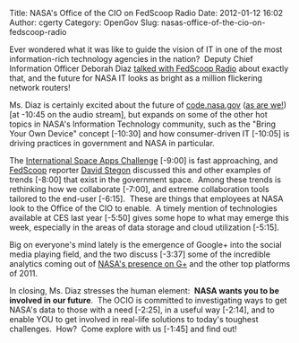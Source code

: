 Title: NASA's Office of the CIO on FedScoop Radio
Date: 2012-01-12 16:02
Author: cgerty
Category: OpenGov
Slug: nasas-office-of-the-cio-on-fedscoop-radio

Ever wondered what it was like to guide the vision of IT in one of the
most information-rich technology agencies in the nation?  Deputy Chief
Information Officer Deborah Diaz [talked with FedScoop Radio][] about
exactly that, and the future for NASA IT looks as bright as a million
flickering network routers!

Ms. Diaz is certainly excited about the future of [code.nasa.gov][] ([as
are we!][]) [at -10:45 on the audio stream], but expands on some of the
other hot topics in NASA's Information Technology community, such as the
"Bring Your Own Device" concept [-10:30] and how consumer-driven IT
[-10:05] is driving practices in government and NASA in particular.

The [International Space Apps Challenge][] [-9:00] is fast approaching,
and [FedScoop][] reporter [David Stegon][] discussed this and other
examples of trends [-8:00] that exist in the government space.  Among
these trends is rethinking how we collaborate [-7:00], and extreme
collaboration tools tailored to the end-user [-6:15].  These are things
that employees at NASA look to the Office of the CIO to enable.  A
timely mention of technologies available at CES last year [-5:50] gives
some hope to what may emerge this week, especially in the areas of data
storage and cloud utilization [-5:15].

Big on everyone's mind lately is the emergence of Google+ into the
social media playing field, and the two discuss [-3:37] some of the
incredible analytics coming out of [NASA's presence on G+][] and the
other top platforms of 2011.

In closing, Ms. Diaz stresses the human element:  **NASA wants you to be
involved in our future**.  The OCIO is committed to investigating ways
to get NASA's data to those with a need [-2:25], in a useful way
[-2:14], and to enable YOU to get involved in real-life solutions to
today's toughest challenges.  How?  Come explore with us [-1:45] and
find out!

  [talked with FedScoop Radio]: http://fedscoop.com/radio/open-government-mobile-and-google-with-nasa-deputy-cio-deborah-diaz/
  [code.nasa.gov]: http://code.nasa.gov
  [as are we!]: http://open.nasa.gov/blog/2012/01/04/the-plan-for-code/
    "The Plan for Code"
  [International Space Apps Challenge]: http://open.nasa.gov/appschallenge/
  [FedScoop]: http://fedscoopradio.com
  [David Stegon]: http://fedscoop.com/radio/tag/david-stegon/
  [NASA's presence on G+]: http://open.nasa.gov/blog/2011/11/14/nasa-on-google/
    "+NASA on Google+"
